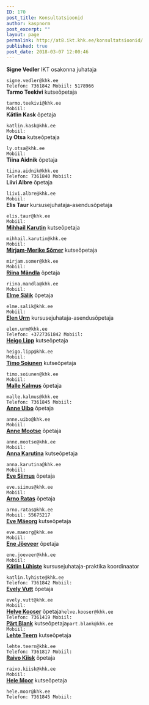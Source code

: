 ```yaml
---
ID: 170
post_title: Konsultatsioonid
author: kaspnorm
post_excerpt: ""
layout: page
permalink: http://at8.ikt.khk.ee/konsultatsioonid/
published: true
post_date: 2018-03-07 12:00:46
---
```

<p style="text-align: left;"><strong>Signe Vedler</strong>
IKT osakonna juhataja</p>

<p style="text-align: left;"><code>signe.vedler@khk.ee
Telefon: 7361842 Mobiil: 5178966
</code>
<strong>Tarmo Teekivi</strong>
kutseõpetaja

<p style="text-align: left;"><code>tarmo.teekivi@khk.ee
Mobiil:
</code>
<strong>Kätlin Kask</strong>
õpetaja

<p style="text-align: left;"><code>katlin.kask@khk.ee
Mobiil:
</code>
<strong>Ly Otsa</strong>
kutseõpetaja

<p style="text-align: left;"><code>ly.otsa@khk.ee
Mobiil:
</code>
<strong>Tiina Aidnik</strong>
õpetaja

<p style="text-align: left;"><code>tiina.aidnik@khk.ee
Telefon: 7361840 Mobiil:
</code>
<strong>Liivi Albre</strong>
õpetaja

<p style="text-align: left;"><code>liivi.albre@khk.ee
Mobiil:
</code>
<strong>Elis Taur</strong>
kursusejuhataja-asendusõpetaja

<p style="text-align: left;"><code>elis.taur@khk.ee
Mobiil:
</code>
<a href="http://khk.ee/osakonnad/ikt/tootajad#"><strong>Mihhail Karutin</strong></a>
kutseõpetaja

<p style="text-align: left;"><code>mihhail.karutin@khk.ee
Mobiil:
</code>
<a href="http://khk.ee/osakonnad/ikt/tootajad#"><strong>Mirjam-Merike Sõmer</strong></a>
kutseõpetaja

<p style="text-align: left;"><code>mirjam.somer@khk.ee
Mobiil:
</code>
<a href="http://khk.ee/osakonnad/ikt/tootajad#"><strong>Riina Mändla</strong></a>
õpetaja

<p style="text-align: left;"><code>riina.mandla@khk.ee
Mobiil:
</code>
<a href="http://khk.ee/osakonnad/ikt/tootajad#"><strong>Elme Sälik</strong></a>
õpetaja

<p style="text-align: left;"><code>elme.salik@khk.ee
Mobiil:
</code>
<a href="http://khk.ee/osakonnad/ikt/tootajad#"><strong>Elen Urm</strong></a>
kursusejuhataja-asendusõpetaja

<p style="text-align: left;"><code>elen.urm@khk.ee
Telefon: +3727361842 Mobiil:
</code>
<a href="http://khk.ee/osakonnad/ikt/tootajad#"><strong>Heigo Lipp</strong></a>
kutseõpetaja

<p style="text-align: left;"><code>heigo.lipp@khk.ee
Mobiil:
</code>
<a href="http://khk.ee/osakonnad/ikt/tootajad#"><strong>Timo Soiunen</strong></a>
kutseõpetaja

<p style="text-align: left;"><code>timo.soiunen@khk.ee
Mobiil:
</code>
<a href="http://khk.ee/osakonnad/ikt/tootajad#"><strong>Malle Kalmus</strong></a>
õpetaja

<p style="text-align: left;"><code>malle.kalmus@khk.ee
Telefon: 7361845 Mobiil:
</code>
<a href="http://khk.ee/osakonnad/ikt/tootajad#"><strong>Anne Uibo</strong></a>
õpetaja

<p style="text-align: left;"><code>anne.uibo@khk.ee
Mobiil:
</code>
<a href="http://khk.ee/osakonnad/ikt/tootajad#"><strong>Anne Mootse</strong></a>
õpetaja

<p style="text-align: left;"><code>anne.mootse@khk.ee
Mobiil:
</code>
<a href="http://khk.ee/osakonnad/ikt/tootajad#"><strong>Anna Karutina</strong></a>
kutseõpetaja

<p style="text-align: left;"><code>anna.karutina@khk.ee
Mobiil:
</code>
<a href="http://khk.ee/osakonnad/ikt/tootajad#"><strong>Eve Siimus</strong></a>
õpetaja

<p style="text-align: left;"><code>eve.siimus@khk.ee
Mobiil:
</code>
<a href="http://khk.ee/osakonnad/ikt/tootajad#"><strong>Arno Ratas</strong></a>
õpetaja

<p style="text-align: left;"><code>arno.ratas@khk.ee
Mobiil: 55675217
</code>
<a href="http://khk.ee/osakonnad/ikt/tootajad#"><strong>Eve Mäeorg</strong></a>
kutseõpetaja

<p style="text-align: left;"><code>eve.maeorg@khk.ee
Mobiil:
</code>
<a href="http://khk.ee/osakonnad/ikt/tootajad#"><strong>Ene Jõeveer</strong></a>
õpetaja

<p style="text-align: left;"><code>ene.joeveer@khk.ee
Mobiil:
</code>
<a href="http://khk.ee/osakonnad/ikt/tootajad#"><strong>Kätlin Lühiste</strong></a>
kursusejuhataja-praktika koordinaator

<p style="text-align: left;"><code>katlin.lyhiste@khk.ee
Telefon: 7361842 Mobiil:
</code>
<a href="http://khk.ee/osakonnad/ikt/tootajad#"><strong>Evely Vutt</strong></a>
õpetaja

<p style="text-align: left;"><code>evely.vutt@khk.ee
Mobiil:
</code>
<a href="http://khk.ee/osakonnad/ikt/tootajad#"><strong>Helve Kooser</strong></a>
õpetaja<code>helve.kooser@khk.ee
Telefon: 7361419 Mobiil:
</code>
<a href="http://khk.ee/osakonnad/ikt/tootajad#"><strong>Pärt Blank</strong></a>
kutseõpetaja<code>part.blank@khk.ee
Mobiil:
</code>
<a href="http://khk.ee/osakonnad/ikt/tootajad#"><strong>Lehte Teern</strong></a>
kutseõpetaja

<p style="text-align: left;"><code>lehte.teern@khk.ee
Telefon: 7361817 Mobiil:
</code>
<a href="http://khk.ee/osakonnad/ikt/tootajad#"><strong>Raivo Kiisk</strong></a>
õpetaja

<p style="text-align: left;"><code>raivo.kiisk@khk.ee
Mobiil:
</code>
<a href="http://khk.ee/osakonnad/ikt/tootajad#"><strong>Hele Moor</strong></a>
kutseõpetaja

<p style="text-align: left;"><code>hele.moor@khk.ee
Telefon: 7361845 Mobiil:
</code>